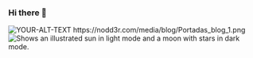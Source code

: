 ### Hi there 👋

<!--
**DiegoPsico00/DiegoPsico00** is a ✨ _special_ ✨ repository because its `README.md` (this file) appears on your GitHub profile.

Here are some ideas to get you started:

- 🔭 I’m currently working on ...
- 🌱 I’m currently learning ...
- 👯 I’m looking to collaborate on ...
- 🤔 I’m looking for help with ...
- 💬 Ask me about ...
- 📫 How to reach me: ...
- 😄 Pronouns: ...
- ⚡ Fun fact: ...
-->

<picture>
 <source media="(prefers-color-scheme: dark)" srcset="YOUR-DARKMODE-IMAGE">
 <source media="(prefers-color-scheme: light)" srcset="YOUR-LIGHTMODE-IMAGE">
 <img alt="YOUR-ALT-TEXT" src="https://nodd3r.com/media/blog/Portadas_blog_1.png">
</picture>
https://nodd3r.com/media/blog/Portadas_blog_1.png
<picture>
  <source media="(prefers-color-scheme: dark)" srcset="https://nodd3r.com/media/blog/Portadas_blog_1.png">
  <source media="(prefers-color-scheme: light)" srcset="https://nodd3r.com/media/blog/Portadas_blog_1.png">
  <img alt="Shows an illustrated sun in light mode and a moon with stars in dark mode." src="https://nodd3r.com/media/blog/Portadas_blog_1.png">
</picture>
